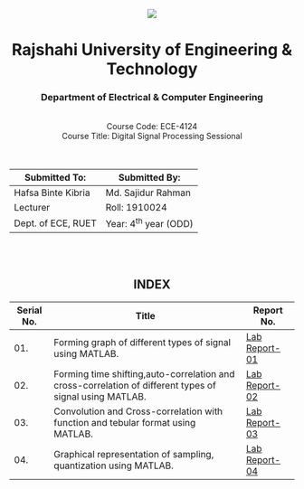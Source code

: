 
<div align="center">
<p align="center">
  <img src="https://github.com/labib1910024/ECE-4124_1910024/assets/87533597/188eb1a6-2d3b-4d71-acb1-0fe61006fd18">
</p>

<h1>Rajshahi University of Engineering & Technology</h1>

<h3 style="text-align: center;">Department of Electrical & Computer Engineering</h3>
</div>
<div align="center">
<br> 
  Course Code: ECE-4124


</br>
Course Title: Digital Signal Processing Sessional</br></br></br>
</div>
<div align="center">

| Submitted To:   | Submitted By: |
|-----------------|----------------|
| Hafsa Binte Kibria | Md. Sajidur Rahman |
| Lecturer | Roll: 1910024 |
| Dept. of ECE, RUET |  Year: 4<sup>th</sup> year (ODD) |         

</div>

<br><br> 

<div align="center">

## INDEX

<div align="center">

|Serial No.|Title|Report No.|
|------------|----------------|----------|
|01.|Forming graph of different types of signal using MATLAB. |[Lab Report-01](https://github.com/labib1910024/ECE-4124_1910024/blob/main/Lab_01.md)|
|02.|Forming time shifting,auto-correlation and cross-correlation of different types of signal using MATLAB.|[Lab Report-02](https://github.com/labib1910024/ECE-4124_1910024/blob/main/Lab_02.md)|
|03.|Convolution and Cross-correlation with function and tebular format using MATLAB.|[Lab Report-03](https://github.com/labib1910024/ECE-4124_1910024/blob/main/Lab_03.md)|
|04.|Graphical representation of sampling, quantization using MATLAB.|[Lab Report-04](https://github.com/labib1910024/ECE-4124_1910024/blob/main/Lab_04.md)|




</div>

